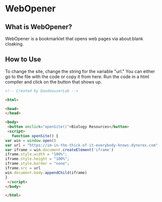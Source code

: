 # WebOpener

## What is WebOpener?

WebOpener is a bookmarklet that opens web pages via about:blank cloaking.

## How to Use

To change the site, change the string for the variable "url." You can either go to the file with the code or copy it from here. Run the code in a html compiler and click on the button that shows up.
```html
<!-- Created by DoodoouserLab -->

<html>

<head>
</head>

<body>
 <button onclick="openSite()">Biology Resources</button>
 <script>
   function openSite() {
var win = window.open()
var url = "https://im-in-the-thick-of-it-everybody-knows.dynorex.com"
var iframe = win.document.createElement('iframe')
iframe.style.width = "100%";
iframe.style.height = "100%";
iframe.style.border = "none";
iframe.src = url
win.document.body.appendChild(iframe)
}
 </script>
</body>

</html>
```
